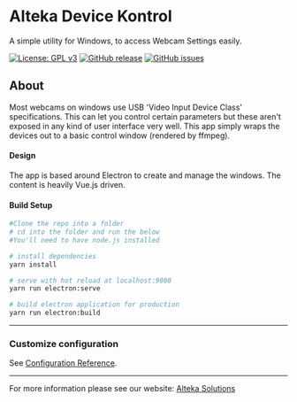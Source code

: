 # Alteka Device Kontrol

A simple utility for Windows, to access Webcam Settings easily. 

[![License: GPL v3](https://img.shields.io/badge/License-GPLv3-blue.svg)](https://www.gnu.org/licenses/gpl-3.0)
[![GitHub release](https://img.shields.io/github/release/Alteka/DeviceKontrol.svg)](https://GitHub.com/Alteka/DeviceKontrol/releases/)
[![GitHub issues](https://img.shields.io/github/issues/Alteka/DeviceKontrol.svg)](https://GitHub.com/Alteka/DeviceKontrol/issues/)

## About
Most webcams on windows use USB 'Video Input Device Class' specifications. This can let you control certain parameters but these aren't exposed in any kind of user interface very well. This app simply wraps the devices out to a basic control window (rendered by ffmpeg).


#### Design

The app is based around Electron to create and manage the windows. The content is heavily Vue.js driven.

#### Build Setup
``` bash
#Clone the repo into a folder
# cd into the folder and run the below
#You'll need to have node.js installed

# install dependencies
yarn install

# serve with hot reload at localhost:9080
yarn run electron:serve

# build electron application for production
yarn run electron:build
```

---

### Customize configuration
See [Configuration Reference](https://cli.vuejs.org/config/).

---

For more information please see our website: [Alteka Solutions](https://alteka.solutions/kards)
